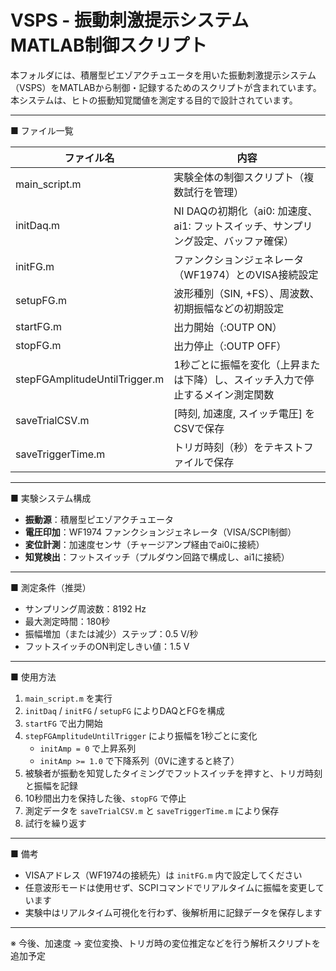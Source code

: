 # VSPS - 振動刺激提示システム MATLAB制御スクリプト

本フォルダには、積層型ピエゾアクチュエータを用いた振動刺激提示システム（VSPS）をMATLABから制御・記録するためのスクリプトが含まれています。  
本システムは、ヒトの振動知覚閾値を測定する目的で設計されています。

---

■ ファイル一覧

| ファイル名                             | 内容 |
|----------------------------------------|------|
| main_script.m                         | 実験全体の制御スクリプト（複数試行を管理） |
| initDaq.m                             | NI DAQの初期化（ai0: 加速度、ai1: フットスイッチ、サンプリング設定、バッファ確保） |
| initFG.m                              | ファンクションジェネレータ（WF1974）とのVISA接続設定 |
| setupFG.m                             | 波形種別（SIN, +FS）、周波数、初期振幅などの初期設定 |
| startFG.m                             | 出力開始（:OUTP ON） |
| stopFG.m                              | 出力停止（:OUTP OFF） |
| stepFGAmplitudeUntilTrigger.m        | 1秒ごとに振幅を変化（上昇または下降）し、スイッチ入力で停止するメイン測定関数 |
| saveTrialCSV.m                       | [時刻, 加速度, スイッチ電圧] をCSVで保存 |
| saveTriggerTime.m                    | トリガ時刻（秒）をテキストファイルで保存 |

---

■ 実験システム構成

- **振動源**：積層型ピエゾアクチュエータ
- **電圧印加**：WF1974 ファンクションジェネレータ（VISA/SCPI制御）
- **変位計測**：加速度センサ（チャージアンプ経由でai0に接続）
- **知覚検出**：フットスイッチ（プルダウン回路で構成し、ai1に接続）

---

■ 測定条件（推奨）

- サンプリング周波数：8192 Hz
- 最大測定時間：180秒
- 振幅増加（または減少）ステップ：0.5 V/秒
- フットスイッチのON判定しきい値：1.5 V

---

■ 使用方法

1. `main_script.m` を実行
2. `initDaq` / `initFG` / `setupFG` によりDAQとFGを構成
3. `startFG` で出力開始
4. `stepFGAmplitudeUntilTrigger` により振幅を1秒ごとに変化
   - `initAmp = 0` で上昇系列
   - `initAmp >= 1.0` で下降系列（0Vに達すると終了）
5. 被験者が振動を知覚したタイミングでフットスイッチを押すと、トリガ時刻と振幅を記録
6. 10秒間出力を保持した後、`stopFG` で停止
7. 測定データを `saveTrialCSV.m` と `saveTriggerTime.m` により保存
8. 試行を繰り返す

---

■ 備考

- VISAアドレス（WF1974の接続先）は `initFG.m` 内で設定してください
- 任意波形モードは使用せず、SCPIコマンドでリアルタイムに振幅を変更しています
- 実験中はリアルタイム可視化を行わず、後解析用に記録データを保存します

---

※ 今後、加速度 → 変位変換、トリガ時の変位推定などを行う解析スクリプトを追加予定
